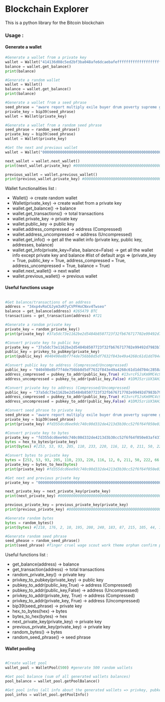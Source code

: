 # Blockchain Explorer
This is a python library for the Bitcoin blockchain

### Usage :
#### Generate a wallet
```python
#Generate a wallet from a private key
wallet = Wallet("414136d08c5ed2bf3ba048afe6dcaebafeffffffffffffffffffffffffffffff")
balance = wallet.get_balance()
print(balance)

#Generate a random wallet
wallet = Wallet()
balance = wallet.get_balance()
print(balance)

#Generate a wallet from a seed phrase
seed_phrase = "aware report multiply exile buyer drum poverty supreme gym oppose float acid"
private_key = bip39(seed_phrase)
wallet = Wallet(private_key)

#Generate a wallet from a random seed phrase
seed_phrase = random_seed_phrase()
private_key = bip39(seed_phrase)
wallet = Wallet(private_key)

#Get the next and previous wallet
wallet = Wallet("0000000000000000000000000000000000000000000000000000000000000002")

next_wallet = wallet.next_wallet()
print(next_wallet.private_key) #0000000000000000000000000000000000000000000000000000000000000003

previous_wallet = wallet.previous_wallet()
print(previous_wallet.private_key) #0000000000000000000000000000000000000000000000000000000000000001
```


Wallet functionalities list : 
* Wallet() -> create random wallet
* Wallet(private_key) -> create wallet from a private key
* wallet.get_balance() -> balance
* wallet.get_transactions() -> total transactions
* wallet.private_key -> private key
* wallet.public_key -> public key
* wallet.address_compressed -> address (Compressed)
* wallet.address_uncompressed -> address (Uncompressed)
* wallet.get_info() -> get all the wallet info (private key, public key, addresses, balance)
* wallet.get_info(private_key=False, balance=False) -> get all the wallet info except private key and balance #list of default args => (private_key = True, public_key = True, address_compressed = True, address_uncompressed = True, balance = True)
* wallet.next_wallet() -> next wallet
* wallet.previous_wallet() -> previous wallet


#### Useful functions usage
```python

#Get balance/transactions of an address
address = "34xp4vRoCGJym3xR7yCVPFHoCNxv4Twseo"
balance = get_balance(address) #265479 BTC
transactions = get_transaction(address) #721

#Generate a random private key
private_key = random_private_key()
print(private_key) #37a5dc73e1162be2d5484b8507723f32fb676717702e99492d7983b79d03ac5e

#Convert private key to public key
private_key = "37a5dc73e1162be2d5484b8507723f32fb676717702e99492d7983b79d03ac5e"
public_key = privkey_to_pubkey(private_key)
print(public_key) #040498e8bf7f4de756bb8d5df7632f843e49a4268c61d1dd704c2858a63cb9da1379e94b148e845da87ce3112144449d3cddbe9861a298eeaf375c2ae1134ab87e

#Convert public key to address (Compressed/Uncompressed)
public_key = "040498e8bf7f4de756bb8d5df7632f843e49a4268c61d1dd704c2858a63cb9da1379e94b148e845da87ce3112144449d3cddbe9861a298eeaf375c2ae1134ab87e"
address_compressed = pubkey_to_addr(public_key,True) #13vrcFSJsKm9MC4c95ZYmnJwLmHXrz1rCV
address_uncompressed = pubkey_to_addr(public_key,False) #1DMJ5zriUX3AH3LLmvhomFzXLfztA8r9xC

#Convert private key to address (Compressed/Uncompressed)
public_key = "37a5dc73e1162be2d5484b8507723f32fb676717702e99492d7983b79d03ac5e"
address_compressed = pubkey_to_addr(public_key,True) #13vrcFSJsKm9MC4c95ZYmnJwLmHXrz1rCV
address_uncompressed = pubkey_to_addr(public_key,False) #1DMJ5zriUX3AH3LLmvhomFzXLfztA8r9xC

#Convert seed phrase to private key
seed_phrase = "aware report multiply exile buyer drum poverty supreme gym oppose float acid"
private_key = bip39(seed_phrase)
print(private_key) #fd355dcd6ee9dc740c00d332de4213d3b30cc52f6f64f050e03af437401eec7f

#Convert private key to bytes
private_key = "fd355dcd6ee9dc740c00d332de4213d3b30cc52f6f64f050e03af437401eec7f"
bytes = hex_to_bytes(private_key)
print(bytes) #[253, 53, 93, 205, 110, 233, 220, 116, 12, 0, 211, 50, 222, 66, 19, 211, 179, 12, 197, 47, 111, 100, 240, 80, 224, 58, 244, 55, 64, 30, 236, 127]

#Convert bytes to private key
bytes = [253, 53, 93, 205, 110, 233, 220, 116, 12, 0, 211, 50, 222, 66, 19, 211, 179, 12, 197, 47, 111, 100, 240, 80, 224, 58, 244, 55, 64, 30, 236, 127]
private_key = bytes_to_hex(bytes)
print(private_key) #fd355dcd6ee9dc740c00d332de4213d3b30cc52f6f64f050e03af437401eec7f

#Get next and previous private key
private_key = "0000000000000000000000000000000000000000000000000000000000000002"

next_private_key = next_private_key(private_key)
print(next_private_key) #0000000000000000000000000000000000000000000000000000000000000003

previous_private_key = previous_private_key(private_key)
print(previous_private_key) #0000000000000000000000000000000000000000000000000000000000000001

#Generate random bytes
bytes = random_bytes()
print(bytes) #[218, 176, 2, 10, 195, 208, 240, 183, 87, 215, 105, 44, 181, 77, 46, 126, 64, 38, 123, 7, 237, 190, 110, 243, 205, 127, 58, 64, 121, 130, 57, 237]

#Generate random seed phrase
seed_phease = random_seed_phrase()
print(seed_phrase) #finger cruel wage scout work theme orphan confirm problem hair resultcycle
```

Useful functions list :
* get_balance(address) -> balance
* get_transaction(address) -> total transactions
* random_private_key() -> private key
* privkey_to_pubkey(private_key) -> public key
* pubkey_to_addr(public_key,True) -> address (Compressed)
* pubkey_to_addr(public_key,False) -> address (Uncompressed)
* privkey_to_addr(private_key, True) -> address (Compressed)
* privkey_to_addr(private_key, Frue) -> address (Uncompressed)
* bip39(seed_phrase) -> private key
* hex_to_bytes(hex) -> bytes
* bytes_to_hex(bytes) -> hex
* next_private_key(private_key) -> private key
* previous_private_key(private_key) -> private key
* random_bytes() -> bytes
* random_seed_phrase() -> seed phrase


#### Wallet pooling
```python

#Create wallet pool
wallet_pool = WalletPool(500) #generate 500 random wallets

#Get pool balance (sum of all generated wallets balances)
pool_balance = wallet_pool.getPoolBalance()

#Get pool infos (all info about the generated wallets => privkey, pubkey, address compressed, address uncompressed)
pool_infos = wallet_pool.getPoolInfo()
```

